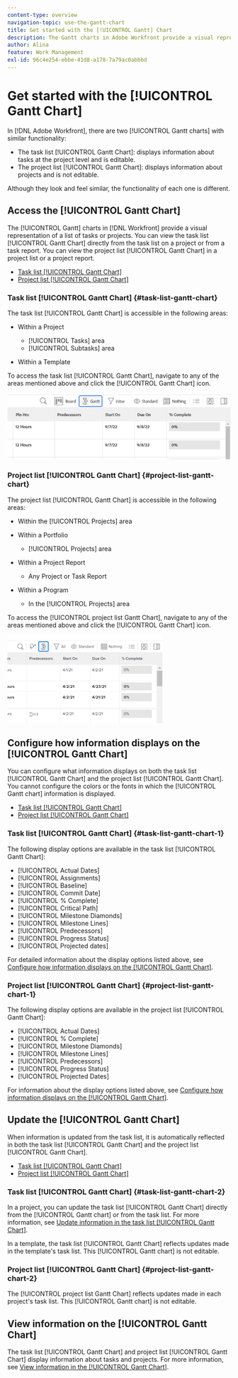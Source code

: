 ```yaml
---
content-type: overview
navigation-topic: use-the-gantt-chart
title: Get started with the [!UICONTROL Gantt] Chart
description: The Gantt charts in Adobe Workfront provide a visual representation of a list of tasks or projects. 
author: Alina
feature: Work Management
exl-id: 96c4e254-ebbe-41d8-a178-7a79ac0abbbd
---
```

# Get started with the [!UICONTROL Gantt Chart]

In [!DNL Adobe Workfront], there are two [!UICONTROL Gantt charts] with similar functionality:

* The task list [!UICONTROL Gantt Chart]: displays information about tasks at the project level and is editable.
* The project list [!UICONTROL Gantt Chart]: displays information about projects and is not editable.

Although they look and feel similar, the functionality of each one is different.

## Access the [!UICONTROL Gantt Chart]

The [!UICONTROL Gantt] charts in [!DNL Workfront]  provide a visual representation of a list of tasks or projects. You can view the task list [!UICONTROL Gantt Chart] directly from the task list on a project or from a task report. You can view the project list [!UICONTROL Gantt Chart] in a project list or a project report.

* [Task list [!UICONTROL Gantt Chart]](#task-list-gantt-chart)
* [Project list [!UICONTROL Gantt Chart]](#project-list-gantt-chart)

### Task list [!UICONTROL Gantt Chart] {#task-list-gantt-chart}

The task list [!UICONTROL Gantt Chart] is accessible in the following areas:

* Within a Project

   * [!UICONTROL Tasks] area
   * [!UICONTROL Subtasks] area

* Within a Template

To access the task list [!UICONTROL Gantt Chart], navigate to any of the areas mentioned above and click the [!UICONTROL Gantt Chart] icon.

![Click the Gantt Chart icon](assets/click-gantt-chart-icon.png)

### Project list [!UICONTROL Gantt Chart] {#project-list-gantt-chart}

The project list [!UICONTROL Gantt Chart] is accessible in the following areas:

* Within the [!UICONTROL Projects] area
* Within a Portfolio

   * [!UICONTROL Projects] area

* Within a Project Report

   * Any Project or Task Report

* Within a Program

   * In the [!UICONTROL Projects] area

To access the [!UICONTROL project list Gantt Chart], navigate to any of the areas mentioned above and click the [!UICONTROL Gantt Chart] icon.

![](assets/qs-gantt-icon-on-task-list-highlighted-350x199.png)

## Configure how information displays on the [!UICONTROL Gantt Chart]

You can configure what information displays on both the task list [!UICONTROL Gantt Chart] and the project list [!UICONTROL Gantt Chart].\
You cannot configure the colors or the fonts in which the [!UICONTROL Gantt chart] information is displayed.

* [Task list [!UICONTROL Gantt Chart]](#task-list-gantt-chart)
* [Project list [!UICONTROL Gantt Chart]](#project-list-gantt-chart)

### Task list [!UICONTROL Gantt Chart] {#task-list-gantt-chart-1}

The following display options are available in the task list [!UICONTROL Gantt Chart]:

* [!UICONTROL Actual Dates]
* [!UICONTROL Assignments]
* [!UICONTROL Baseline]
* [!UICONTROL Commit Date]
* [!UICONTROL % Complete]
* [!UICONTROL Critical Path]
* [!UICONTROL Milestone Diamonds]
* [!UICONTROL Milestone Lines]
* [!UICONTROL Predecessors]
* [!UICONTROL Progress Status]
* [!UICONTROL Projected dates]

For detailed information about the display options listed above, see [Configure how information displays on the [!UICONTROL Gantt Chart]](../../../manage-work/gantt-chart/use-the-gantt-chart/configure-info-on-gantt-chart.md).

### Project list [!UICONTROL Gantt Chart] {#project-list-gantt-chart-1}

The following display options are available in the project list [!UICONTROL Gantt Chart]:

* [!UICONTROL Actual Dates]
* [!UICONTROL % Complete]
* [!UICONTROL Milestone Diamonds]
* [!UICONTROL Milestone Lines]
* [!UICONTROL Predecessors]
* [!UICONTROL Progress Status]
* [!UICONTROL Projected Dates]

For information about the display options listed above, see [Configure how information displays on the [!UICONTROL Gantt Chart]](../../../manage-work/gantt-chart/use-the-gantt-chart/configure-info-on-gantt-chart.md).

## Update the [!UICONTROL Gantt Chart]

When information is updated from the task list, it is automatically reflected in both the task list [!UICONTROL Gantt Chart] and the project list [!UICONTROL Gantt Chart].

* [Task list [!UICONTROL Gantt Chart]](#task-list-gantt-chart)
* [Project list [!UICONTROL Gantt Chart]](#project-list-gantt-chart)

### Task list [!UICONTROL Gantt Chart] {#task-list-gantt-chart-2}

In a project, you can update the task list [!UICONTROL Gantt Chart] directly from the [!UICONTROL Gantt chart] or from the task list. For more information, see [Update information in the task list [!UICONTROL Gantt Chart]](../../../manage-work/gantt-chart/use-the-gantt-chart/update-info-task-list-gantt.md).

In a template, the task list [!UICONTROL Gantt Chart] reflects updates made in the template's task list. This [!UICONTROL Gantt chart] is not editable.

### Project list [!UICONTROL Gantt Chart] {#project-list-gantt-chart-2}

The [!UICONTROL project list Gantt Chart] reflects updates made in each project's task list. This [!UICONTROL Gantt chart] is not editable.

## View information on the [!UICONTROL Gantt Chart]

The task list [!UICONTROL Gantt Chart] and project list [!UICONTROL Gantt Chart] display information about tasks and projects. For more information, see [View information in the [!UICONTROL Gantt Chart]](../../../manage-work/gantt-chart/use-the-gantt-chart/view-info-in-gantt.md).
